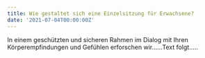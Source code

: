 ```yaml
---
title: Wie gestaltet sich eine Einzelsitzung für Erwachsene?
date: '2021-07-04T00:00:00Z'
---
```

In einem geschützten und sicheren Rahmen im Dialog mit Ihren Körperempfindungen und Gefühlen erforschen wir……Text folgt…..